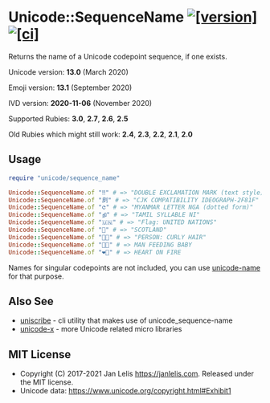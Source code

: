 # Unicode::SequenceName [![[version]](https://badge.fury.io/rb/unicode-sequence_name.svg)](https://badge.fury.io/rb/unicode-sequence_name)  [![[ci]](https://github.com/janlelis/unicode-sequence_name/workflows/Test/badge.svg)](https://github.com/janlelis/unicode-sequence_name/actions?query=workflow%3ATest)

Returns the name of a Unicode codepoint sequence, if one exists.

Unicode version: **13.0** (March 2020)

Emoji version: **13.1** (September 2020)

IVD version: **2020-11-06** (November 2020)

Supported Rubies: **3.0**, **2.7**, **2.6**, **2.5**

Old Rubies which might still work: **2.4**, **2.3**, **2.2**, **2.1**, **2.0**

## Usage

```ruby
require "unicode/sequence_name"

Unicode::SequenceName.of "‼︎" # => "DOUBLE EXCLAMATION MARK (text style)"
Unicode::SequenceName.of "㓟︀" # => "CJK COMPATIBILITY IDEOGRAPH-2F81F"
Unicode::SequenceName.of "င︀" # => "MYANMAR LETTER NGA (dotted form)"
Unicode::SequenceName.of "நி" # => "TAMIL SYLLABLE NI"
Unicode::SequenceName.of "🇺🇳" # => "Flag: UNITED NATIONS"
Unicode::SequenceName.of "🏴󠁧󠁢󠁳󠁣󠁴󠁿" # => "SCOTLAND"
Unicode::SequenceName.of "🧑‍🦱" # => "PERSON: CURLY HAIR"
Unicode::SequenceName.of "👨‍🍼" # => MAN FEEDING BABY
Unicode::SequenceName.of "❤️‍🔥" # => HEART ON FIRE
```

Names for singular codepoints are not included, you can use [unicode-name](https://github.com/janlelis/unicode-name) for that purpose.

## Also See

- [uniscribe](https://github.com/janlelis/uniscribe) - cli utility that makes use of unicode_sequence-name
- [unicode-x](https://github.com/janlelis/unicode-x) - more Unicode related micro libraries

## MIT License

- Copyright (C) 2017-2021 Jan Lelis <https://janlelis.com>. Released under the MIT license.
- Unicode data: https://www.unicode.org/copyright.html#Exhibit1
